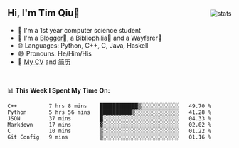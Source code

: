 <p>
<img src="https://github-readme-stats.vercel.app/api?username=qyxtim&show_icons=true" alt="stats" align="right" style="padding-top:20px"/>
</p>

## Hi, I'm Tim Qiu👋

- 🔭 I'm a 1st year computer science student
- 🌱 I'm a [Blogger](https://blog.blinkstar.cn)📝, a Bibliophilia📕 and a Wayfarer🚶
- 🌐 Languages: Python, C++, C, Java, Haskell
- 😄 Pronouns: He/Him/His
- 📄 [My CV](./cv.pdf) and [简历](./cv-ch.pdf)

<br>

📊 **This Week I Spent My Time On:**
<!--START_SECTION:waka-->

```text
C++          7 hrs 8 mins    ████████████▒░░░░░░░░░░░░   49.70 %
Python       5 hrs 56 mins   ██████████▒░░░░░░░░░░░░░░   41.28 %
JSON         37 mins         █░░░░░░░░░░░░░░░░░░░░░░░░   04.33 %
Markdown     17 mins         ▓░░░░░░░░░░░░░░░░░░░░░░░░   02.02 %
C            10 mins         ▒░░░░░░░░░░░░░░░░░░░░░░░░   01.22 %
Git Config   9 mins          ▒░░░░░░░░░░░░░░░░░░░░░░░░   01.16 %
```

<!--END_SECTION:waka-->
